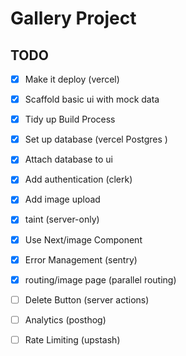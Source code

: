 # Gallery Project

## TODO

-[x] Make it deploy (vercel)

-[x] Scaffold basic ui with mock data

-[x] Tidy up Build Process

-[x] Set up database (vercel Postgres )

-[x] Attach database to ui

-[x] Add authentication (clerk)

-[x] Add image upload

-[x] taint (server-only)

-[x] Use Next/image Component

-[x] Error Management (sentry)

-[x] routing/image page (parallel routing)

-[ ] Delete Button (server actions)

-[ ] Analytics (posthog)

-[ ] Rate Limiting (upstash)
